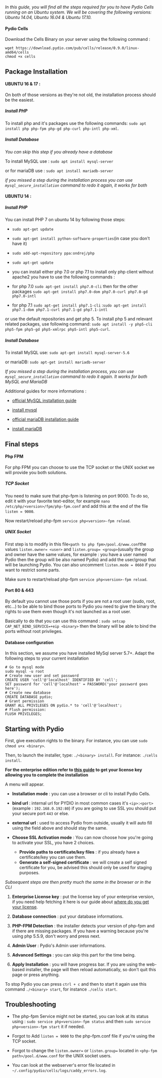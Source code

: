 
_In this guide, you will find all the steps required for you to have Pydio Cells running on an Ubuntu system. We will be covering the following versions: Ubuntu 14.04, Ubuntu 16.04 & Ubuntu 17.10._

#### Pydio Cells

Download the Cells Binary on your server using the following command :
```
wget https://download.pydio.com/pub/cells/release/0.9.0/linux-amd64/cells
chmod +x cells
```

## Package Installation

#### UBUNTU 16 & 17 :
On both of those versions as they're not old, the installation process should be the easiest.

##### Install PHP
To install php and it's packages use the following commands:
`sudo apt install php php-fpm php-gd php-curl php-intl php-xml`.

##### Install Database
*You can skip this step if you already have a database*

To install MySQL use : `sudo apt install mysql-server`

or for mariaDB use : `sudo apt install mariadb-server`

*if you missed a step during the installation process you can use `mysql_secure_installation` command to redo it again, it works for both*

#### UBUNTU 14 :

##### Install PHP
You can install PHP 7 on ubuntu 14 by following those steps:

* `sudo apt-get update`
* `sudo apt-get install python-software-properties`(in case you don't have it)
* `sudo add-apt-repository ppa:ondrej/php`
* `sudo apt-get update`
* you can install either php 7.0 or php 7.1 to install only php client without apache2 you have to use the following commands :

* for php 7.0
`sudo apt-get install php7.0-cli`
then for the other packages `sudo apt-get install php7.0-dom php7.0-curl php7.0-gd php7.0-intl`

* for php 7.1
`sudo apt-get install php7.1-cli`
:`sudo apt-get install php7.1-dom php7.1-curl php7.1-gd php7.1-intl`

or use the default repositories and get php 5.
To install php 5 and relevant related packages, use following command:
`sudo apt install -y php5-cli php5-fpm php5-gd php5-xmlrpc php5-intl php5-curl`.

##### Install Database
To install MySQL use: `sudo apt-get install mysql-server-5.6`

or mariaDB: `sudo apt-get install mariadb-server`

*If you missed a step during the installation process, you can use `mysql_secure_installation` command to redo it again. It works for both MySQL and MariaDB*


Additional guides for more informations :
* [official MySQL installation guide](https://dev.mysql.com/doc/mysql-apt-repo-quick-guide/en/)

* [install mysql](https://www.digitalocean.com/community/tutorials/how-to-install-mysql-on-ubuntu-14-04)

* [official mariaDB installation guide](https://downloads.mariadb.org/mariadb/repositories/#mirror=cnrs&distro=Ubuntu&distro_release=trusty--ubuntu_trusty&version=10.2)

* [install mariaDB](https://www.vultr.com/docs/install-mariadb-on-ubuntu-14-04)


## Final steps

#### Php FPM
For php FPM you can choose to use the TCP socket or the UNIX socket we will provide you both solutions.

##### TCP Socket

You need to make sure that php-fpm is listening on port 9000. To do so,
edit it with your favorite text-editor, for example `nano /etc/php/<version>/fpm/php-fpm.conf` and add this at the end of the file `listen = 9000`.

Now restart/reload php-fpm `service php<version>-fpm reload`.

##### UNIX Socket

First step is to modify in this file``<path to php fpm>/pool.d/www.conf``the values `listen.owner= <user>` and `listen.group= <group>`(usually the group and owner have the same values, for example : you have a user named Pydio then the group will be also named Pydio) and add the user/group that will be launching Pydio.
You can also uncomment `listen.mode = 0660` if you want to restrict some parts.


Make sure to restart/reload php-fpm `service php<version>-fpm reload`.

#### Port 80 & 443
By default you cannot use those ports if you are not a root user (sudo, root, etc...)
to be able to bind those ports to Pydio you need to give the binary the rights to use them even though it's not launched as a root user.

Basically to do that you can use this command : `sudo setcap CAP_NET_BIND_SERVICE=+eip <binary>` then the binary will be able to bind the ports without root privileges.

#### Database configuration

In this section, we assume you have installed MySql server 5.7+. Adapt the following steps to your current installation
```
# Go to mysql mode
sudo mysql -u root
# Create new user and set password
CREATE USER 'cell'@'localhost' IDENTIFIED BY 'cell';
SET password for 'cell'@'localhost' = PASSWORD('your password goes here');
# Create new database
CREATE DATABASE pydio;
# Grant permission
GRANT ALL PRIVILEGES ON pydio.* to 'cell'@'localhost';
# Flush permission:
FLUSH PRIVILEGES;
```


## Starting with Pydio

First, give execution rights to the binary. For instance, you can use `sudo chmod u+x <binary>`.

Then, to launch the installer, type: `./<binary> install`. For instance: `./cells install`.

**For the enterprise edition refer to [this guide]() to get your license key allowing you to complete the installation**

A menu will appear.

* **Installation mode** : you can use a browser or cli to install Pydio Cells.

* **bind url** : internal url for PYDIO in most common cases it's `<ip>:<port>`(example : `192.168.0.192:80`) if you are going to use SSL you should put your secure port `443` or else.

* **external url** : used to access Pydio from outside, usually it will auto fill using the field above and should stay the same.

* **Choose SSL Activation mode** : You can now choose how you're going to activate your SSL, you have 2 choices.
  * **Provide paths to certificate/key files** : if you already have a certificate/key you can use them.
  * **Generate a self-signed certificate** : we will create a self signed certificate for you, be advised this should only be used for staging purposes.


*Subsequent steps are then pretty much the same in the browser or in the CLI*

1. **Enterprise License key** : put the license key of your enterprise version, if you need help fetching it here is our guide about [where do you get your license]().

1. **Database connection** : put your database informations.

2. **PHP-FPM Detection** : the installer detects your version of php-fpm and if there are missing packages.
If you have a warning because you're using php 5.5.9, don't worry and press next.

3. **Admin User** : Pydio's Admin user informations.

4. **Advanced Settings** : you can skip this part for the time being.

5. **Apply Installation** : you will have progress bar. If you are using the web-based installer, the page will then reload automatically, so don't quit this page or press anything.

To stop Pydio you can press `ctrl + c` and then to start it again use this command
`./<binary> start`, for instance `./cells start`.



## Troubleshooting

* The php-fpm Service might not be started, you can look at its status using : `sudo service php<version>-fpm status` and then `sudo service php<version>-fpm start` it if needed.

* Forgot to Add `listen = 9000` to the php-fpm.conf file if you're using the TCP socket.

* Forgot to change the `listen.owner=` or `listen.group=` located in ``<php-fpm path>/pool.d/www.conf`` for the UNIX socket users.

* You can look at the webserver's error file located in `~/.config/pydio/cells/logs/caddy_errors.log`.
